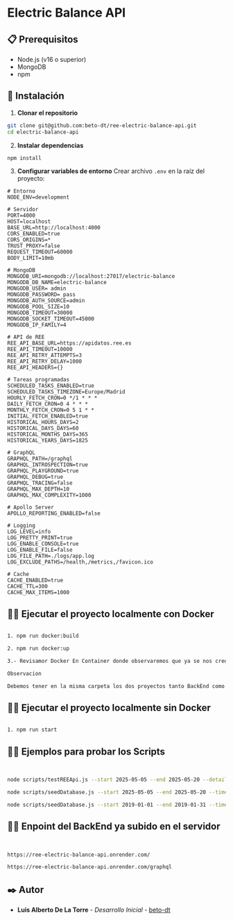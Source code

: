 # Electric Balance API



## 📋 Prerequisitos

- Node.js (v16 o superior)
- MongoDB
- npm

## 🔧 Instalación

1. **Clonar el repositorio**
```bash
git clone git@github.com:beto-dt/ree-electric-balance-api.git
cd electric-balance-api
```

2. **Instalar dependencias**
```bash
npm install
```

3. **Configurar variables de entorno**
   Crear archivo `.env` en la raíz del proyecto:
```env
# Entorno
NODE_ENV=development

# Servidor
PORT=4000
HOST=localhost
BASE_URL=http://localhost:4000
CORS_ENABLED=true
CORS_ORIGINS=*
TRUST_PROXY=false
REQUEST_TIMEOUT=60000
BODY_LIMIT=10mb

# MongoDB
MONGODB_URI=mongodb://localhost:27017/electric-balance
MONGODB_DB_NAME=electric-balance
MONGODB_USER= admin
MONGODB_PASSWORD= pass
MONGODB_AUTH_SOURCE=admin
MONGODB_POOL_SIZE=10
MONGODB_TIMEOUT=30000
MONGODB_SOCKET_TIMEOUT=45000
MONGODB_IP_FAMILY=4

# API de REE
REE_API_BASE_URL=https://apidatos.ree.es
REE_API_TIMEOUT=10000
REE_API_RETRY_ATTEMPTS=3
REE_API_RETRY_DELAY=1000
REE_API_HEADERS={}

# Tareas programadas
SCHEDULED_TASKS_ENABLED=true
SCHEDULED_TASKS_TIMEZONE=Europe/Madrid
HOURLY_FETCH_CRON=0 */1 * * *
DAILY_FETCH_CRON=0 4 * * *
MONTHLY_FETCH_CRON=0 5 1 * *
INITIAL_FETCH_ENABLED=true
HISTORICAL_HOURS_DAYS=2
HISTORICAL_DAYS_DAYS=60
HISTORICAL_MONTHS_DAYS=365
HISTORICAL_YEARS_DAYS=1825

# GraphQL
GRAPHQL_PATH=/graphql
GRAPHQL_INTROSPECTION=true
GRAPHQL_PLAYGROUND=true
GRAPHQL_DEBUG=true
GRAPHQL_TRACING=false
GRAPHQL_MAX_DEPTH=10
GRAPHQL_MAX_COMPLEXITY=1000

# Apollo Server
APOLLO_REPORTING_ENABLED=false

# Logging
LOG_LEVEL=info
LOG_PRETTY_PRINT=true
LOG_ENABLE_CONSOLE=true
LOG_ENABLE_FILE=false
LOG_FILE_PATH=./logs/app.log
LOG_EXCLUDE_PATHS=/health,/metrics,/favicon.ico

# Cache
CACHE_ENABLED=true
CACHE_TTL=300
CACHE_MAX_ITEMS=1000

```

## 🏃‍♂️ Ejecutar el proyecto  localmente con Docker

```bash

1. npm run docker:build

2. npm run docker:up

3.- Revisamor Docker En Container donde observaremos que ya se nos creo la base de datos , api y frontend

Observacion 

Debemos tener en la misma carpeta los dos proyectos tanto BackEnd como FrontEnd para que se levante con docker

```

## 🏃‍♂️ Ejecutar el proyecto  localmente sin Docker

```bash

1. npm run start

```

## 🏃‍♂️ Ejemplos para probar los Scripts


```bash


node scripts/testREEApi.js --start 2025-05-05 --end 2025-05-20 --detail --analyze

node scripts/seedDatabase.js --start 2025-05-05 --end 2025-05-20 --time-scope day --verbose --dry-run

node scripts/seedDatabase.js --start 2019-01-01 --end 2019-01-31 --time-scope day --verbose

```


## 🏃‍♂️ Enpoint del BackEnd ya subido en el servidor 


```bash


https://ree-electric-balance-api.onrender.com/

https://ree-electric-balance-api.onrender.com/graphql


```

## ✒️ Autor

* **Luis Alberto De La Torre** - *Desarrollo Inicial* - [beto-dt](https://github.com/beto-dt)




